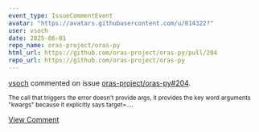 ```yaml
---
event_type: IssueCommentEvent
avatar: "https://avatars.githubusercontent.com/u/814322?"
user: vsoch
date: 2025-06-01
repo_name: oras-project/oras-py
html_url: https://github.com/oras-project/oras-py/pull/204
repo_url: https://github.com/oras-project/oras-py
---
```


<a href='https://github.com/vsoch' target='_blank'>vsoch</a> commented on issue <a href='https://github.com/oras-project/oras-py/pull/204' target='_blank'>oras-project/oras-py#204</a>.

<small>The call that triggers the error doesn't provide args, it provides the key word arguments "kwargs" because it explicitly says target=....</small>

<a href='https://github.com/oras-project/oras-py/pull/204' target='_blank'>View Comment</a>